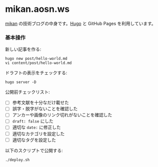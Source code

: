 mikan.aosn.ws
=============

[mikan](https://github.com/mikan) の技術ブログの中身です。[Hugo](https://gohugo.io/) と GitHub Pages を利用しています。

### 基本操作

新しい記事を作る:

```
hugo new post/hello-world.md
vi content/post/hello-world.md
```

ドラフトの表示をチェックする:

```
hugo server -D
```

公開前チェックリスト:

- [ ] 参考文献を十分なだけ載せた
- [ ] 誤字・脱字がないことを確認した
- [ ] アンカーや画像のリンク切れがないことを確認した
- [ ] `draft: false` にした
- [ ] 適切な `date:` に修正した
- [ ] 適切なカテゴリを設定した
- [ ] 適切なタグを設定した

以下のスクリプトで公開する:

```
./deploy.sh
```
